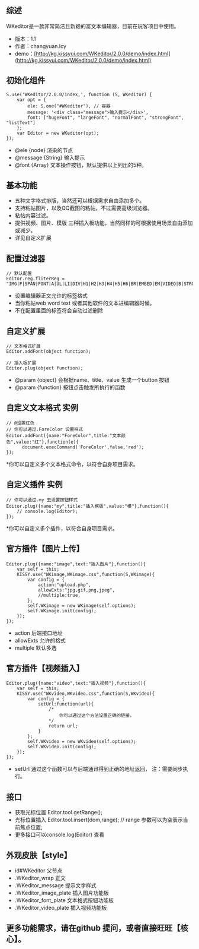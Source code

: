 ## 综述

WKeditor是一款非常简洁且新颖的富文本编辑器，目前在玩客项目中使用。

* 版本：1.1
* 作者：changyuan.lcy
* demo：[http://kg.kissyui.com/WKeditor/2.0.0/demo/index.html](http://kg.kissyui.com/WKeditor/2.0.0/demo/index.html)

## 初始化组件

    S.use('WKeditor/2.0.0/index,', function (S, WKeditor) {
        var opt = {
            ele: S.one("#WKeditor"), // 容器
            message: '<div class="message">输入提示</div>',
            font: ["hugeFont", "largeFont", "normalFont", "strongFont", "listText"]
        };
        var Editor = new WKeditor(opt);
    });

* @ele {node} 渲染的节点
* @message {String} 输入提示
* @font {Array} 文本操作按钮，默认提供以上列出的5种。

## 基本功能
* 五种文字格式排版，当然还可以根据需求自由添加多个。
* 支持粘帖图片，以及QQ截图的粘帖，不过需要高级浏览器。
* 粘帖内容过滤。
* 提供视频、图片、模版 三种插入板功能，当然同样的可根据使用场景自由添加或减少。
* 详见自定义扩展

## 配置过滤器
    
    // 默认配置
    Editor.reg.fliterReg = "IMG|P|SPAN|FONT|A|UL|LI|DIV|H1|H2|H3|H4|H5|H6|BR|EMBED|EM|VIDEO|B|STRONG|U|LABEL|BIG|S|I|OL|DL|DD|DT|SUB|SUP" 

* 设置编辑器正文允许的标签格式
* 当你粘帖web word text 或者其他软件的文本进编辑器时候。
* 不在配置里面的标签将会自动过滤删除


## 自定义扩展 
    
    // 文本格式扩展
    Editor.addFont(object function);

    // 插入板扩展
    Editor.plug(object function);

* @param {object} 会根据name、title、value 生成一个button 按钮
* @param {function} 按钮点击触发所执行的函数


## 自定义文本格式 实例
    
    // @设置红色
    // 你可以通过.ForeColor 设置样式
    Editor.addFont({name:"ForeColor",title:"文本颜色",value:"红"},function(e){
          document.execCommand('ForeColor',false,'red');
    });

*你可以自定义多个文本格式命令，以符合自身项目需求。

## 自定义插件 实例
    
    // 你可以通过.my 去设置按钮样式
    Editor.plug({name:"my",title:"插入模版",value:"模"},function(){
        // console.log(Editor);
    });

*你可以自定义多个插件，以符合自身项目需求。

##  官方插件【图片上传】

    Editor.plug({name:"image",text:"插入图片"},function(){
        var self = this;
        KISSY.use("WKimage,WKimage.css",function(S,WKimage){
            var config = {
                action:"upload.php",
                allowExts:"jpg,gif,png,jpeg",
                //multiple:true,
            };
            self.WKimage = new WKimage(self.options);
            self.WKimage.init(config);
        });
    });

* action 后端接口地址
* allowExts 允许的格式
* multiple 默认多选


##  官方插件【视频插入】


    Editor.plug({name:"video",text:"插入视频"},function(){
        var self = this;
        KISSY.use("WKvideo,WKvideo.css",function(S,WKvideo){
            var config = {
                setUrl:function(url){
                    /*
                        你可以通过这个方法设置正确的链接。
                    */
                    return url;
                }
            };
            self.WKvideo = new WKvideo(self.options);
            self.WKvideo.init(config);
        });
    });

* setUrl 通过这个函数可以与后端通讯得到正确的地址返回， 注：需要同步执行。


## 接口

* 获取光标位置 Editor.tool.getRange();
* 光标位置插入 Editor.tool.insert(dom,range); // range 参数可以为空表示当前焦点位置;
* 更多接口可以console.log(Editor)  查看

## 外观皮肤【style】
*  id#WKeditor 父节点
* .WKeditor_wrap 正文
* .WKeditor_message 提示文字样式
* .WKeditor_image_plate 插入图片功能板
* .WKeditor_font_plate 文本格式按钮功能板
* .WKeditor_video_plate 插入视频功能板


## 更多功能需求，请在github 提问，或者直接旺旺【核心】。